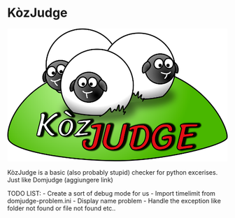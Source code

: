 # KòzJudge

![Logo](/multimedia/LOGO.png)

KòzJudge is a basic (also probably stupid) checker for python excerises. Just like Domjudge (aggiungere link)


TODO LIST: 
    - Create a sort of debug mode for us
    - Import timelimit from domjudge-problem.ini
    - Display name problem
    - Handle the exception like folder not found or file not found etc..